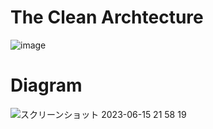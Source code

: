 # The Clean Archtecture


![image](https://github.com/daitenn/echo-rest-api/assets/101037787/a20c3750-3688-4e72-ae2d-da5b7740e72d)

# Diagram

![スクリーンショット 2023-06-15 21 58 19](https://github.com/daitenn/echo-rest-api/assets/101037787/2fb6af8d-12a2-4a0d-b38d-072e8ca50382)
